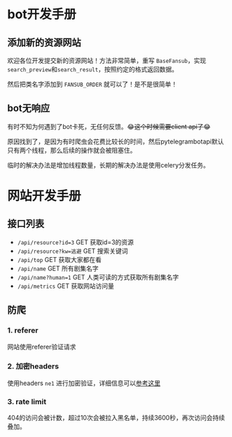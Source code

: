 # bot开发手册

## 添加新的资源网站

欢迎各位开发提交新的资源网站！方法非常简单，重写 `BaseFansub`，实现`search_preview`和`search_result`，按照约定的格式返回数据。

然后把类名字添加到 `FANSUB_ORDER` 就可以了！是不是很简单！

## bot无响应

有时不知为何遇到了bot卡死，无任何反馈。😂~~这个时候需要client api了~~😂

原因找到了，是因为有时爬虫会花费比较长的时间，然后pytelegrambotapi默认只有两个线程，那么后续的操作就会被阻塞住。

临时的解决办法是增加线程数量，长期的解决办法是使用celery分发任务。

# 网站开发手册

## 接口列表

* `/api/resource?id=3` GET 获取id=3的资源
* `/api/resource?kw=逃避` GET 搜索关键词
* `/api/top` GET 获取大家都在看
* `/api/name` GET 所有剧集名字
* `/api/name?human=1` GET 人类可读的方式获取所有剧集名字
* `/api/metrics` GET 获取网站访问量

## 防爬

### 1. referer

网站使用referer验证请求

### 2. 加密headers

使用headers `ne1` 进行加密验证，详细信息可以[参考这里](https://t.me/mikuri520/726)

### 3. rate limit

404的访问会被计数，超过10次会被拉入黑名单，持续3600秒，再次访问会持续叠加。